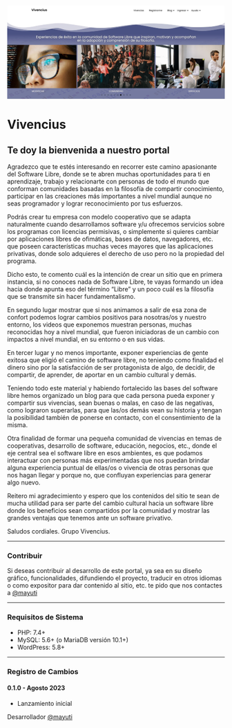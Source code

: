 <p align="center"><a href="https://vivencius.org/"><img src="./screenshot/screenshot1.JPG" alt="Vivencius"></a></p>

Vivencius
============
Te doy la bienvenida a nuestro portal
-------------------------
Agradezco que te estés interesando en recorrer este camino apasionante del Software Libre, donde se te abren muchas oportunidades para ti en aprendizaje, trabajo y relacionarte con personas de todo el mundo que conforman comunidades basadas en la filosofía de compartir conocimiento, participar en las creaciones más importantes a nivel mundial aunque no seas programador y lograr reconocimiento por tus esfuerzos.

Podrás crear tu empresa con modelo cooperativo que se adapta naturalmente cuando desarrollamos software y/u ofrecemos servicios sobre los programas con licencias permisivas, o simplemente si quieres cambiar por aplicaciones libres de ofimáticas, bases de datos, navegadores, etc. que poseen características muchas veces mayores que las aplicaciones privativas, donde solo adquieres el derecho de uso pero no la propiedad del programa.

Dicho esto, te comento cuál es la intención de crear un sitio que en primera instancia, si no conoces nada de Software Libre, te vayas formando un idea hacia donde apunta eso del término “Libre” y un poco cuál es la filosofía que se transmite sin hacer fundamentalismo. 

En segundo lugar mostrar que si nos animamos a salir de esa zona de confort podemos lograr cambios positivos para nosotras/os y nuestro entorno, los videos que exponemos muestran personas, muchas reconocidas hoy a nivel mundial, que fueron iniciadoras de un cambio con impactos a nivel mundial, en su entorno o en sus vidas. 

En tercer lugar y no menos importante, exponer experiencias de gente exitosa que eligió el camino de software libre, no teniendo como finalidad el dinero sino por la satisfacción de ser protagonista de algo, de decidir, de compartir, de aprender, de aportar en un cambio cultural y demás.

Teniendo todo este material y habiendo fortalecido las bases del software libre hemos organizado un blog para que cada persona pueda exponer y compartir sus vivencias, sean buenas o malas, en caso de las negativas, como lograron superarlas, para que las/os demás vean su historia y tengan la posibilidad también de ponerse en contacto, con el consentimiento de la misma.

Otra finalidad de formar una pequeña comunidad de vivencias en temas de cooperativas, desarrollo de software, educación, negocios, etc., donde el eje central sea el software libre en esos ambientes, es que podamos interactuar con personas más experimentadas que nos puedan brindar alguna experiencia puntual de ellas/os o vivencia de otras personas que nos hagan llegar y porque no, que confluyan experiencias para generar algo nuevo.

Reitero mi agradecimiento y espero que los contenidos del sitio te sean de mucha utilidad para ser parte del cambio cultural hacia un software libre donde los beneficios sean compartidos por la comunidad y mostrar las grandes ventajas que tenemos ante un software privativo.

Saludos cordiales.
Grupo Vivencius.

-------------------------

### Contribuir

Si deseas contribuir al desarrollo de este portal, ya sea en su diseño gráfico, funcionalidades, difundiendo el proyecto, traducir en otros idiomas o como expositor para dar contenido al sitio, etc. te pido que nos contactes a [@mayuti](https://github.com/mayuti)

-------------------------

### Requisitos de Sistema

* PHP: 7.4+
* MySQL: 5.6+ (o MariaDB versión 10.1+)
* WordPress: 5.8+


--------------------------

### Registro de Cambios

#### 0.1.0 - Agosto 2023

* Lanzamiento inicial

Desarrollador [@mayuti](https://github.com/mayuti)
